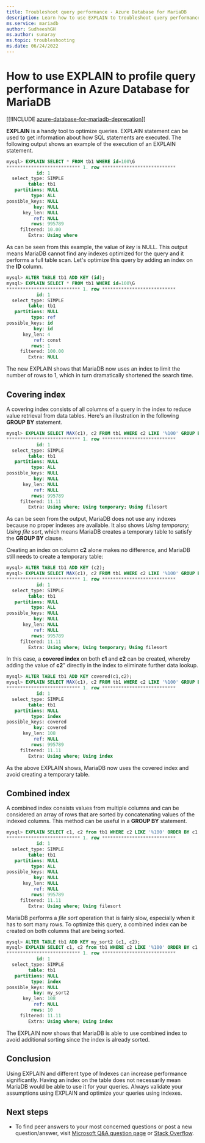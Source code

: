 ```yaml
---
title: Troubleshoot query performance - Azure Database for MariaDB
description: Learn how to use EXPLAIN to troubleshoot query performance in Azure Database for MariaDB.
ms.service: mariadb
author: SudheeshGH
ms.author: sunaray
ms.topic: troubleshooting
ms.date: 06/24/2022
---
```


# How to use EXPLAIN to profile query performance in Azure Database for MariaDB

[[!INCLUDE [azure-database-for-mariadb-deprecation](includes/azure-database-for-mariadb-deprecation.md)]]

**EXPLAIN** is a handy tool to optimize queries. EXPLAIN statement can be used to get information about how SQL statements are executed. The following output shows an example of the execution of an EXPLAIN statement.

```sql
mysql> EXPLAIN SELECT * FROM tb1 WHERE id=100\G
*************************** 1. row ***************************
           id: 1
  select_type: SIMPLE
        table: tb1
   partitions: NULL
         type: ALL
possible_keys: NULL
          key: NULL
      key_len: NULL
          ref: NULL
         rows: 995789
     filtered: 10.00
        Extra: Using where
```

As can be seen from this example, the value of *key* is NULL. This output means MariaDB cannot find any indexes optimized for the query and it performs a full table scan. Let's optimize this query by adding an index on the **ID** column.

```sql
mysql> ALTER TABLE tb1 ADD KEY (id);
mysql> EXPLAIN SELECT * FROM tb1 WHERE id=100\G
*************************** 1. row ***************************
           id: 1
  select_type: SIMPLE
        table: tb1
   partitions: NULL
         type: ref
possible_keys: id
          key: id
      key_len: 4
          ref: const
         rows: 1
     filtered: 100.00
        Extra: NULL
```

The new EXPLAIN shows that MariaDB now uses an index to limit the number of rows to 1, which in turn dramatically shortened the search time.

## Covering index

A covering index consists of all columns of a query in the index to reduce value retrieval from data tables. Here's an illustration in the following **GROUP BY** statement.

```sql
mysql> EXPLAIN SELECT MAX(c1), c2 FROM tb1 WHERE c2 LIKE '%100' GROUP BY c1\G
*************************** 1. row ***************************
           id: 1
  select_type: SIMPLE
        table: tb1
   partitions: NULL
         type: ALL
possible_keys: NULL
          key: NULL
      key_len: NULL
          ref: NULL
         rows: 995789
     filtered: 11.11
        Extra: Using where; Using temporary; Using filesort
```

As can be seen from the output, MariaDB does not use any indexes because no proper indexes are available. It also shows *Using temporary; Using file sort*, which means MariaDB creates a temporary table to satisfy the **GROUP BY** clause.

Creating an index on column **c2** alone makes no difference, and MariaDB still needs to create a temporary table:

```sql 
mysql> ALTER TABLE tb1 ADD KEY (c2);
mysql> EXPLAIN SELECT MAX(c1), c2 FROM tb1 WHERE c2 LIKE '%100' GROUP BY c1\G
*************************** 1. row ***************************
           id: 1
  select_type: SIMPLE
        table: tb1
   partitions: NULL
         type: ALL
possible_keys: NULL
          key: NULL
      key_len: NULL
          ref: NULL
         rows: 995789
     filtered: 11.11
        Extra: Using where; Using temporary; Using filesort
```

In this case, a **covered index** on both **c1** and **c2** can be created, whereby adding the value of **c2**" directly in the index to eliminate further data lookup.

```sql 
mysql> ALTER TABLE tb1 ADD KEY covered(c1,c2);
mysql> EXPLAIN SELECT MAX(c1), c2 FROM tb1 WHERE c2 LIKE '%100' GROUP BY c1\G
*************************** 1. row ***************************
           id: 1
  select_type: SIMPLE
        table: tb1
   partitions: NULL
         type: index
possible_keys: covered
          key: covered
      key_len: 108
          ref: NULL
         rows: 995789
     filtered: 11.11
        Extra: Using where; Using index
```

As the above EXPLAIN shows, MariaDB now uses the covered index and avoid creating a temporary table.

## Combined index

A combined index consists values from multiple columns and can be considered an array of rows that are sorted by concatenating values of the indexed columns. This method can be useful in a **GROUP BY** statement.

```sql
mysql> EXPLAIN SELECT c1, c2 from tb1 WHERE c2 LIKE '%100' ORDER BY c1 DESC LIMIT 10\G
*************************** 1. row ***************************
           id: 1
  select_type: SIMPLE
        table: tb1
   partitions: NULL
         type: ALL
possible_keys: NULL
          key: NULL
      key_len: NULL
          ref: NULL
         rows: 995789
     filtered: 11.11
        Extra: Using where; Using filesort
```

MariaDB performs a *file sort* operation that is fairly slow, especially when it has to sort many rows. To optimize this query, a combined index can be created on both columns that are being sorted.

```sql 
mysql> ALTER TABLE tb1 ADD KEY my_sort2 (c1, c2);
mysql> EXPLAIN SELECT c1, c2 from tb1 WHERE c2 LIKE '%100' ORDER BY c1 DESC LIMIT 10\G
*************************** 1. row ***************************
           id: 1
  select_type: SIMPLE
        table: tb1
   partitions: NULL
         type: index
possible_keys: NULL
          key: my_sort2
      key_len: 108
          ref: NULL
         rows: 10
     filtered: 11.11
        Extra: Using where; Using index
```

The EXPLAIN now shows that MariaDB is able to use combined index to avoid additional sorting since the index is already sorted.

## Conclusion

Using EXPLAIN and different type of Indexes can increase performance significantly. Having an index on the table does not necessarily mean MariaDB would be able to use it for your queries. Always validate your assumptions using EXPLAIN and optimize your queries using indexes.

## Next steps

- To find peer answers to your most concerned questions or post a new question/answer, visit [Microsoft Q&A question page](/answers/topics/azure-database-mariadb.html) or [Stack Overflow](https://stackoverflow.com/questions/tagged/azure-database-mariadb).
